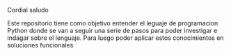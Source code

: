 Cordial saludo 

Este repositorio tiene como objetivo entender el leguaje de programacion Python donde se van a seguir una serie de pasos para poder investigar e indagar sobre el lenguaje. 
Para luego poder aplicar estos conocimientos en soluciones funcionales
